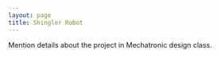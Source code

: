 ```yaml
---
layout: page
title: Shingler Robot
---
```


Mention details about the project in Mechatronic design class.